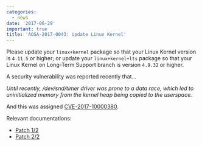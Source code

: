 ```yaml
---
categories:
  - news
date: '2017-06-29'
important: true
title: 'AOSA-2017-0043: Update Linux Kernel'
---
```



Please update your `linux+kernel` package so that your Linux Kernel version is `4.11.5` or higher; or update your `linux+kernel+lts` package so that your Linux Kernel on Long-Term Support branch is version `4.9.32` or higher.

A security vulnerability was reported recently that...

*Until recently, /dev/snd/timer driver was prone to a data race, which led to uninitialized memory from the kernel heap being copied to the userspace.*

And this was assigned [CVE-2017-10000380](https://cve.mitre.org/cgi-bin/cvename.cgi?name=CVE-2017-1000380).

Relevant documentations:

- [Patch 1/2](https://github.com/torvalds/linux/commit/d11662f4f798b50d8c8743f433842c3e40fe3378)
- [Patch 2/2](https://github.com/torvalds/linux/commit/ba3021b2c79b2fa9114f92790a99deb27a65b728)